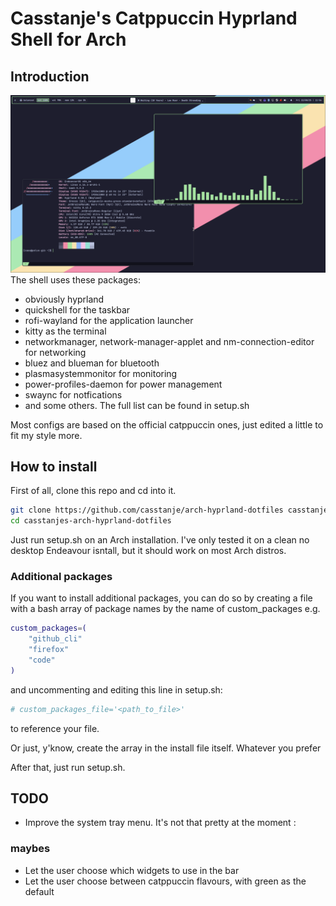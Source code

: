 # Casstanje's Catppuccin Hyprland Shell for Arch
## Introduction
![Alt text](/assets/images/preview_1.png "preview")
The shell uses these packages:
- obviously hyprland
- quickshell for the taskbar
- rofi-wayland for the application launcher
- kitty as the terminal
- networkmanager, network-manager-applet and nm-connection-editor for networking
- bluez and blueman for bluetooth
- plasmasystemmonitor for monitoring
- power-profiles-daemon for power management
- swaync for notfications
- and some others. The full list can be found in setup.sh

Most configs are based on the official catppuccin ones, just edited a little to fit my style more.

## How to install
First of all, clone this repo and cd into it.
```bash
git clone https://github.com/casstanje/arch-hyprland-dotfiles casstanjes-arch-hyprland-dotfiles
cd casstanjes-arch-hyprland-dotfiles
```

Just run setup.sh on an Arch installation. I've only tested it on a clean no desktop Endeavour isntall, but it should work on most Arch distros.

### Additional packages
If you want to install additional packages, you can do so by creating a file with a bash array of package names by the name of custom_packages e.g.
```bash
custom_packages=(
    "github_cli"
    "firefox"
    "code"
)
```
and uncommenting and editing this line in setup.sh:
```bash
# custom_packages_file='<path_to_file>'
```
to reference your file.

Or just, y'know, create the array in the install file itself. Whatever you prefer

After that, just run setup.sh.

## TODO
- Improve the system tray menu. It's not that pretty at the moment \:

### maybes
- Let the user choose which widgets to use in the bar
- Let the user choose between catppuccin flavours, with green as the default
